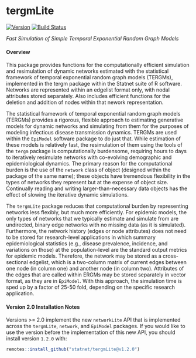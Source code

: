 # tergmLite

[![Version](http://img.shields.io/badge/Version-2.2.1-orange.svg?style=flat)](https://github.com/statnet/tergmLite/releases)
[![Build Status](https://travis-ci.org/statnet/tergmLite.svg?branch=master)](https://travis-ci.org/statnet/tergmLite)

*Fast Simulation of Simple Temporal Exponential Random Graph Models*

#### Overview

This package provides functions for the computationally efficient simulation and 
resimulation of dynamic networks estimated with the statistical framework of 
temporal exponential random graph models (TERGMs), implemented in the tergm package 
within the Statnet suite of R software. Networks are represented within an edgelist 
format only, with nodal attributes stored separately. Also includes efficient 
functions for the deletion and addition of nodes within that nework representation.

The statistical framework of temporal exponential random graph models (TERGMs)
provides a rigorous, flexible approach to estimating generative models for
dynamic networks and simulating from them for the purposes of modeling infectious
disease transmission dynamics. TERGMs are used within the `EpiModel` software
package to do just that. While estimation of these models is relatively fast,
the resimulation of them using the tools of the `tergm` package
is computationally burdensome, requiring hours to days to iteratively resimulate
networks with co-evolving demographic and epidemiological dynamics. The
primary reason for the computational burden is the use of the `network`
class of object (designed within the package of the same name); these objects
have tremendous flexibility in the types of networks they represent but at the
expense of object size. Continually reading and writing larger-than-necessary
data objects has the effect of slowing the iterative dynamic simulations.

The `tergmLite` package reduces that computational burden by representing
networks less flexibly, but much more efficiently. For epidemic models, the only
types of networks that we typically estimate and simulate from are undirected,
binary edge networks with no missing data (as it is simulated). Furthermore,
the network history (edges or node attributes) does not need to be stored for
research-level applications in which summary epidemiological statistics (e.g.,
disease prevalence, incidence, and variations on those) at the population-level
are the standard output metrics for epidemic models. Therefore, the network
may be stored as a cross-sectional edgelist, which is a two-column matrix
of current edges between one node (in column one) and another node (in column two).
Attributes of the edges that are called within ERGMs may be stored separately in
vector format, as they are in `EpiModel`. With this approach, the simulation
time is sped up by a factor of 25-50 fold, depending on the specific research
application.

#### Version 2.0 Installation Notes

Versions >= 2.0 implement the new `networkLite` API that is implemented across the
`tergmLite`, `network`, and `EpiModel` packages. If you would like to use the 
version before the implementation of this new API, you should install version 
`1.2.0` with:

```r
remotes::install_github("statnet/tergmLite@v1.2.0")
```
